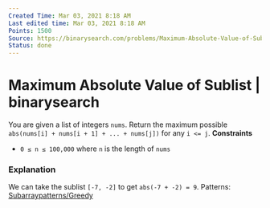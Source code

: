 ```yaml
---
Created Time: Mar 03, 2021 8:18 AM
Last edited time: Mar 03, 2021 8:18 AM
Points: 1500
Source: https://binarysearch.com/problems/Maximum-Absolute-Value-of-Sublist
Status: done
---
```


# Maximum Absolute Value of Sublist | binarysearch

You are given a list of integers `nums`. Return the maximum possible `abs(nums[i] + nums[i + 1] + ... + nums[j])` for any `i <= j`.
**Constraints**
- `0 ≤ n ≤ 100,000` where `n` is the length of `nums`
### **Explanation**
We can take the sublist `[-7, -2]` to get `abs(-7 + -2) = 9`.
Patterns: [Subarray](Subarray.md)[patterns/Greedy](patterns/Greedy.md)